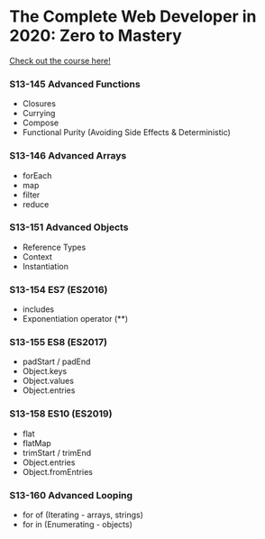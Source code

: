 # The Complete Web Developer in 2020: Zero to Mastery
[Check out the course here!](https://www.udemy.com/course/the-complete-web-developer-zero-to-mastery/)

### S13-145 Advanced Functions
- Closures
- Currying
- Compose
- Functional Purity (Avoiding Side Effects & Deterministic)

### S13-146 Advanced Arrays
- forEach
- map
- filter
- reduce

### S13-151 Advanced Objects
- Reference Types
- Context
- Instantiation

### S13-154 ES7 (ES2016)
- includes
- Exponentiation operator (**)

### S13-155 ES8 (ES2017)
- padStart / padEnd
- Object.keys
- Object.values
- Object.entries

### S13-158 ES10 (ES2019)
- flat
- flatMap
- trimStart / trimEnd
- Object.entries
- Object.fromEntries

### S13-160 Advanced Looping
- for of (Iterating - arrays, strings)
- for in (Enumerating - objects)